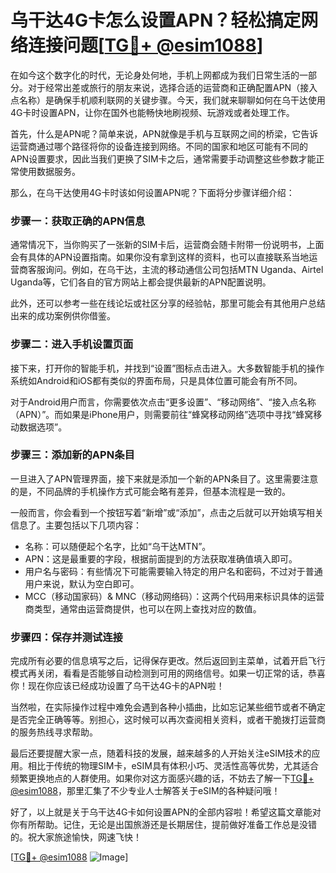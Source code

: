 # 乌干达4G卡怎么设置APN？轻松搞定网络连接问题[[TG💪+ @esim1088](https://t.me/s/esim1088)]

在如今这个数字化的时代，无论身处何地，手机上网都成为我们日常生活的一部分。对于经常出差或旅行的朋友来说，选择合适的运营商和正确配置APN（接入点名称）是确保手机顺利联网的关键步骤。今天，我们就来聊聊如何在乌干达使用4G卡时设置APN，让你在国外也能畅快地刷视频、玩游戏或者处理工作。

首先，什么是APN呢？简单来说，APN就像是手机与互联网之间的桥梁，它告诉运营商通过哪个路径将你的设备连接到网络。不同的国家和地区可能有不同的APN设置要求，因此当我们更换了SIM卡之后，通常需要手动调整这些参数才能正常使用数据服务。

那么，在乌干达使用4G卡时该如何设置APN呢？下面将分步骤详细介绍：

### 步骤一：获取正确的APN信息

通常情况下，当你购买了一张新的SIM卡后，运营商会随卡附带一份说明书，上面会有具体的APN设置指南。如果你没有拿到这样的资料，也可以直接联系当地运营商客服询问。例如，在乌干达，主流的移动通信公司包括MTN Uganda、Airtel Uganda等，它们各自的官方网站上都会提供最新的APN配置说明。

此外，还可以参考一些在线论坛或社区分享的经验帖，那里可能会有其他用户总结出来的成功案例供你借鉴。

### 步骤二：进入手机设置页面

接下来，打开你的智能手机，并找到“设置”图标点击进入。大多数智能手机的操作系统如Android和iOS都有类似的界面布局，只是具体位置可能会有所不同。

对于Android用户而言，你需要依次点击“更多设置”、“移动网络”、“接入点名称（APN）”。而如果是iPhone用户，则需要前往“蜂窝移动网络”选项中寻找“蜂窝移动数据选项”。

### 步骤三：添加新的APN条目

一旦进入了APN管理界面，接下来就是添加一个新的APN条目了。这里需要注意的是，不同品牌的手机操作方式可能会略有差异，但基本流程是一致的。

一般而言，你会看到一个按钮写着“新增”或“添加”，点击之后就可以开始填写相关信息了。主要包括以下几项内容：
- 名称：可以随便起个名字，比如“乌干达MTN”。
- APN：这是最重要的字段，根据前面提到的方法获取准确值填入即可。
- 用户名与密码：有些情况下可能需要输入特定的用户名和密码，不过对于普通用户来说，默认为空白即可。
- MCC（移动国家码）& MNC（移动网络码）：这两个代码用来标识具体的运营商类型，通常由运营商提供，也可以在网上查找对应的数值。

### 步骤四：保存并测试连接

完成所有必要的信息填写之后，记得保存更改。然后返回到主菜单，试着开启飞行模式再关闭，看看是否能够自动检测到可用的网络信号。如果一切正常的话，恭喜你！现在你应该已经成功设置了乌干达4G卡的APN啦！

当然啦，在实际操作过程中难免会遇到各种小插曲，比如忘记某些细节或者不确定是否完全正确等等。别担心，这时候可以再次查阅相关资料，或者干脆拨打运营商的服务热线寻求帮助。

最后还要提醒大家一点，随着科技的发展，越来越多的人开始关注eSIM技术的应用。相比于传统的物理SIM卡，eSIM具有体积小巧、灵活性高等优势，尤其适合频繁更换地点的人群使用。如果你对这方面感兴趣的话，不妨去了解一下[TG💪+ @esim1088](https://t.me/s/esim1088)，那里汇集了不少专业人士解答关于eSIM的各种疑问哦！

好了，以上就是关于乌干达4G卡如何设置APN的全部内容啦！希望这篇文章能对你有所帮助。记住，无论是出国旅游还是长期居住，提前做好准备工作总是没错的。祝大家旅途愉快，网速飞快！

[[TG💪+ @esim1088](https://t.me/s/esim1088) ![Image](https://i.postimg.cc/4NQfJmqS/Snipaste-2025-05-13-00-14-12.png)]